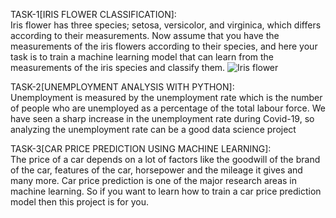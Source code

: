 TASK-1[IRIS FLOWER CLASSIFICATION]:   
Iris flower has three species; setosa, versicolor, and virginica, which differs according to their
measurements. Now assume that you have the measurements of the iris flowers according to
their species, and here your task is to train a machine learning model that can learn from the
measurements of the iris species and classify them.
![Iris flower](https://github.com/Devisri2003/OIBSIP/assets/104018021/2d419115-f91e-4a2a-8f57-d017012deec8)


TASK-2[UNEMPLOYMENT ANALYSIS WITH PYTHON]:        
Unemployment is measured by the unemployment rate which is the number of people
who are unemployed as a percentage of the total labour force. We have seen a sharp
increase in the unemployment rate during Covid-19, so analyzing the unemployment rate
can be a good data science project


TASK-3[CAR PRICE PREDICTION USING MACHINE LEARNING]:        
The price of a car depends on a lot of factors like the goodwill of the brand of the car,
features of the car, horsepower and the mileage it gives and many more. Car price
prediction is one of the major research areas in machine learning. So if you want to learn
how to train a car price prediction model then this project is for you.
